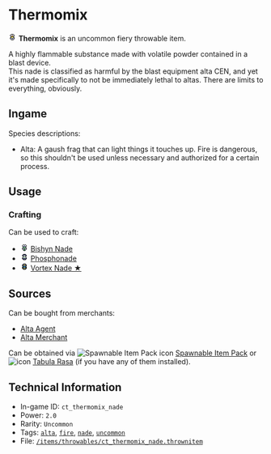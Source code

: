 # Thermomix

<img src="https://raw.githubusercontent.com/Ceterai/Enternia/main/items/throwables/ct_thermomix_nade.png" alt="Thermomix icon" loading="lazy" height="16px" width="auto" /> **Thermomix** is an uncommon fiery throwable item.

A highly flammable substance made with volatile powder contained in a blast device.  
This nade is classified as harmful by the blast equipment alta CEN, and yet it's made specifically to not be immediately lethal to altas. There are limits to everything, obviously.

## Ingame

Species descriptions:

- Alta: A gaush frag that can light things it touches up. Fire is dangerous, so this shouldn't be used unless necessary and authorized for a certain process.

## Usage

### Crafting

Can be used to craft:

- <img src="https://raw.githubusercontent.com/Ceterai/Enternia/main/items/throwables/ct_bishyn_nade.png" alt="Bishyn Nade icon" loading="lazy" height="16px" width="auto" /> [Bishyn Nade](https://ceterai.github.io/MyEnternia/Wiki/BishynNade)
- <img src="https://raw.githubusercontent.com/Ceterai/Enternia/main/items/throwables/ct_phosphonade.png" alt="Phosphonade icon" loading="lazy" height="16px" width="auto" /> [Phosphonade](https://ceterai.github.io/MyEnternia/Wiki/Phosphonade)
- <img src="https://raw.githubusercontent.com/Ceterai/Enternia/main/items/throwables/ct_vortex_nade.png" alt="Vortex Nade ★ icon" loading="lazy" height="16px" width="auto" /> [Vortex Nade ★](https://ceterai.github.io/MyEnternia/Wiki/VortexNade)

## Sources

Can be bought from merchants:

- [Alta Agent](https://ceterai.github.io/MyEnternia/Wiki/AltaAgent)
- [Alta Merchant](https://ceterai.github.io/MyEnternia/Wiki/AltaMerchant)

Can be obtained via <img src="https://raw.githubusercontent.com/Silverfeelin/Starbound-SpawnableItemPack/master/interface/sip/iconSmall.png" alt="Spawnable Item Pack icon" width="18" height="14"/> [Spawnable Item Pack](https://steamcommunity.com/sharedfiles/filedetails/?id=733665104) or <img src="https://steamuserimages-a.akamaihd.net/ugc/263843960696222713/3EC9A7C005541F7D577EBCB8C5736B4EFC9973D6/" alt="icon" width="8" height="12"/> [Tabula Rasa](https://community.playstarbound.com/resources/the-tabula-rasa.3222/) (if you have any of them installed).

## Technical Information

- In-game ID: `ct_thermomix_nade`
- Power: `2.0`
- Rarity: `Uncommon`
- Tags: [`alta`](https://ceterai.github.io/MyEnternia/Wiki/Tags/Alta), [`fire`](https://ceterai.github.io/MyEnternia/Wiki/Tags/Fire), [`nade`](https://ceterai.github.io/MyEnternia/Wiki/Tags/Nade), [`uncommon`](https://ceterai.github.io/MyEnternia/Wiki/Tags/Uncommon)
- File: [`/items/throwables/ct_thermomix_nade.thrownitem`](https://github.com/Ceterai/Enternia/blob/main/items/throwables/ct_thermomix_nade.thrownitem)
